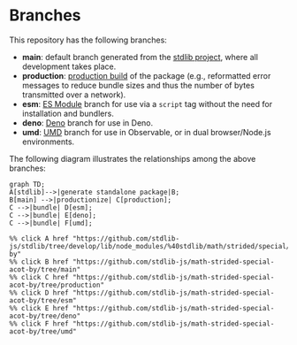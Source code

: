 <!--

@license Apache-2.0

Copyright (c) 2022 The Stdlib Authors.

Licensed under the Apache License, Version 2.0 (the "License");
you may not use this file except in compliance with the License.
You may obtain a copy of the License at

    http://www.apache.org/licenses/LICENSE-2.0

Unless required by applicable law or agreed to in writing, software
distributed under the License is distributed on an "AS IS" BASIS,
WITHOUT WARRANTIES OR CONDITIONS OF ANY KIND, either express or implied.
See the License for the specific language governing permissions and
limitations under the License.

-->

# Branches

This repository has the following branches:

-   **main**: default branch generated from the [stdlib project][stdlib-url], where all development takes place.
-   **production**: [production build][production-url] of the package (e.g., reformatted error messages to reduce bundle sizes and thus the number of bytes transmitted over a network).
-   **esm**: [ES Module][esm-url] branch for use via a `script` tag without the need for installation and bundlers.
-   **deno**: [Deno][deno-url] branch for use in Deno.
-   **umd**: [UMD][umd-url] branch for use in Observable, or in dual browser/Node.js environments.

The following diagram illustrates the relationships among the above branches:

```mermaid
graph TD;
A[stdlib]-->|generate standalone package|B;
B[main] -->|productionize| C[production];
C -->|bundle| D[esm];
C -->|bundle| E[deno];
C -->|bundle| F[umd];

%% click A href "https://github.com/stdlib-js/stdlib/tree/develop/lib/node_modules/%40stdlib/math/strided/special/acot-by"
%% click B href "https://github.com/stdlib-js/math-strided-special-acot-by/tree/main"
%% click C href "https://github.com/stdlib-js/math-strided-special-acot-by/tree/production"
%% click D href "https://github.com/stdlib-js/math-strided-special-acot-by/tree/esm"
%% click E href "https://github.com/stdlib-js/math-strided-special-acot-by/tree/deno"
%% click F href "https://github.com/stdlib-js/math-strided-special-acot-by/tree/umd"
```

[stdlib-url]: https://github.com/stdlib-js/stdlib/tree/develop/lib/node_modules/%40stdlib/math/strided/special/acot-by
[production-url]: https://github.com/stdlib-js/math-strided-special-acot-by/tree/production
[deno-url]: https://github.com/stdlib-js/math-strided-special-acot-by/tree/deno
[umd-url]: https://github.com/stdlib-js/math-strided-special-acot-by/tree/umd
[esm-url]: https://github.com/stdlib-js/math-strided-special-acot-by/tree/esm